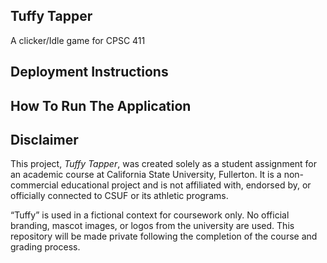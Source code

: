 ## Tuffy Tapper
A clicker/Idle game for CPSC 411

## Deployment Instructions


## How To Run The Application


## Disclaimer

This project, *Tuffy Tapper*, was created solely as a student assignment for an academic course at California State University, Fullerton. It is a non-commercial educational project and is not affiliated with, endorsed by, or officially connected to CSUF or its athletic programs. 

“Tuffy” is used in a fictional context for coursework only. No official branding, mascot images, or logos from the university are used. This repository will be made private following the completion of the course and grading process.
